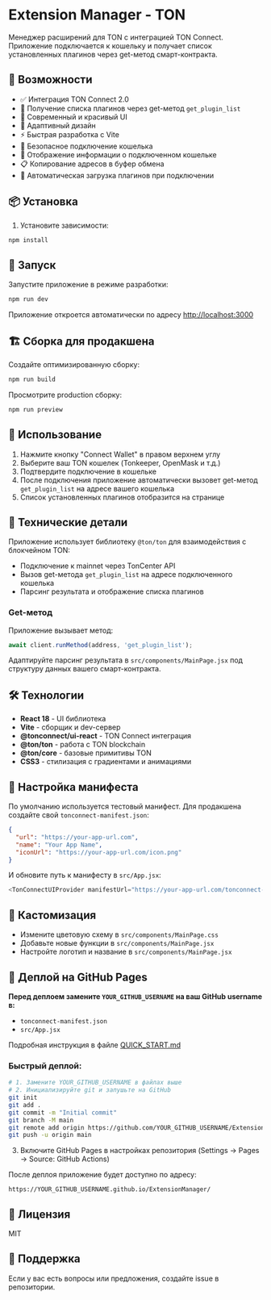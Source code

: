 # Extension Manager - TON

Менеджер расширений для TON с интеграцией TON Connect. Приложение подключается к кошельку и получает список установленных плагинов через get-метод смарт-контракта.

## 🚀 Возможности

- ✅ Интеграция TON Connect 2.0
- 🔌 Получение списка плагинов через get-метод `get_plugin_list`
- 🎨 Современный и красивый UI
- 📱 Адаптивный дизайн
- ⚡ Быстрая разработка с Vite
- 🔐 Безопасное подключение кошелька
- 💼 Отображение информации о подключенном кошельке
- 📋 Копирование адресов в буфер обмена
- 🔄 Автоматическая загрузка плагинов при подключении

## 📦 Установка

1. Установите зависимости:
```bash
npm install
```

## 🏃 Запуск

Запустите приложение в режиме разработки:
```bash
npm run dev
```

Приложение откроется автоматически по адресу [http://localhost:3000](http://localhost:3000)

## 🏗️ Сборка для продакшена

Создайте оптимизированную сборку:
```bash
npm run build
```

Просмотрите production сборку:
```bash
npm run preview
```

## 📖 Использование

1. Нажмите кнопку "Connect Wallet" в правом верхнем углу
2. Выберите ваш TON кошелек (Tonkeeper, OpenMask и т.д.)
3. Подтвердите подключение в кошельке
4. После подключения приложение автоматически вызовет get-метод `get_plugin_list` на адресе вашего кошелька
5. Список установленных плагинов отобразится на странице

## 🔧 Технические детали

Приложение использует библиотеку `@ton/ton` для взаимодействия с блокчейном TON:
- Подключение к mainnet через TonCenter API
- Вызов get-метода `get_plugin_list` на адресе подключенного кошелька
- Парсинг результата и отображение списка плагинов

### Get-метод

Приложение вызывает метод:
```javascript
await client.runMethod(address, 'get_plugin_list');
```

Адаптируйте парсинг результата в `src/components/MainPage.jsx` под структуру данных вашего смарт-контракта.

## 🛠️ Технологии

- **React 18** - UI библиотека
- **Vite** - сборщик и dev-сервер
- **@tonconnect/ui-react** - TON Connect интеграция
- **@ton/ton** - работа с TON blockchain
- **@ton/core** - базовые примитивы TON
- **CSS3** - стилизация с градиентами и анимациями

## 📝 Настройка манифеста

По умолчанию используется тестовый манифест. Для продакшена создайте свой `tonconnect-manifest.json`:

```json
{
  "url": "https://your-app-url.com",
  "name": "Your App Name",
  "iconUrl": "https://your-app-url.com/icon.png"
}
```

И обновите путь к манифесту в `src/App.jsx`:

```javascript
<TonConnectUIProvider manifestUrl="https://your-app-url.com/tonconnect-manifest.json">
```

## 🎨 Кастомизация

- Измените цветовую схему в `src/components/MainPage.css`
- Добавьте новые функции в `src/components/MainPage.jsx`
- Настройте логотип и название в `src/components/MainPage.jsx`

## 🚀 Деплой на GitHub Pages

**Перед деплоем замените `YOUR_GITHUB_USERNAME` на ваш GitHub username в:**
- `tonconnect-manifest.json`
- `src/App.jsx`

Подробная инструкция в файле [QUICK_START.md](QUICK_START.md)

### Быстрый деплой:

```bash
# 1. Замените YOUR_GITHUB_USERNAME в файлах выше
# 2. Инициализируйте git и запушьте на GitHub
git init
git add .
git commit -m "Initial commit"
git branch -M main
git remote add origin https://github.com/YOUR_GITHUB_USERNAME/ExtensionManager.git
git push -u origin main
```

3. Включите GitHub Pages в настройках репозитория (Settings → Pages → Source: GitHub Actions)

После деплоя приложение будет доступно по адресу:
```
https://YOUR_GITHUB_USERNAME.github.io/ExtensionManager/
```

## 📄 Лицензия

MIT

## 🤝 Поддержка

Если у вас есть вопросы или предложения, создайте issue в репозитории.

